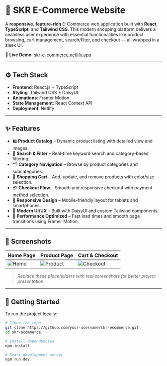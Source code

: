 # 🛒 SKR E-Commerce Website

A **responsive**, **feature-rich** E-Commerce web application built with **React**, **TypeScript**, and **Tailwind CSS**. This modern shopping platform delivers a seamless user experience with essential functionalities like product browsing, cart management, search/filter, and checkout — all wrapped in a sleek UI.

🔗 **Live Demo**: [skr-e-commerce.netlify.app](https://skr-e-commerce.netlify.app/)

---

## ⚙️ Tech Stack

- **Frontend**: React.js + TypeScript  
- **Styling**: Tailwind CSS + DaisyUI  
- **Animations**: Framer Motion  
- **State Management**: React Context API  
- **Deployment**: Netlify

---

## ✨ Features

- 🛍️ **Product Catalog** – Dynamic product listing with detailed view and images.  
- 🔎 **Search & Filter** – Real-time keyword search and category-based filtering.  
- 🗂️ **Category Navigation** – Browse by product categories and subcategories.  
- 🛒 **Shopping Cart** – Add, update, and remove products with color/size selection.  
- 💳 **Checkout Flow** – Smooth and responsive checkout with payment method selection.  
- 📱 **Responsive Design** – Mobile-friendly layout for tablets and smartphones.  
- 🎨 **Modern UI/UX** – Built with DaisyUI and custom Tailwind components.  
- 🚀 **Performance Optimized** – Fast load times and smooth page transitions using Framer Motion.

---

## 📸 Screenshots

| Home Page | Product Page | Cart & Checkout |
|----------|--------------|-----------------|
| ![Home](https://via.placeholder.com/300x200) | ![Product](https://via.placeholder.com/300x200) | ![Checkout](https://via.placeholder.com/300x200) |

> _Replace these placeholders with real screenshots for better project presentation._

---

## 🚀 Getting Started

To run the project locally:

```bash
# Clone the repo
git clone https://github.com/your-username/skr-ecommerce.git
cd skr-ecommerce

# Install dependencies
npm install

# Start development server
npm run dev


